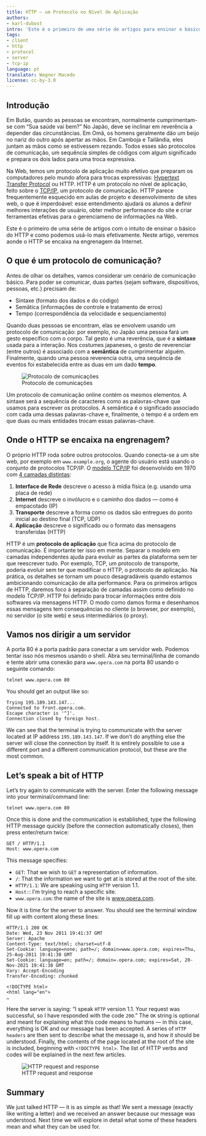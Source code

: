 ```yaml
---
title: HTTP — um Protocolo no Nível de Aplicação
authors:
- karl-dubost
intro: 'Este é o primeiro de uma série de artigos para ensinar o básico do HTTP e como usá-lo mais efetivamente. Neste artigo, veremos aonde o HTTP se encaixa na engrenagem da Internet. HTTP é um protocolo no nível de aplicação, feito sobre o TCP/IP, um protocolo de comunicação.'
tags:
- client
- http
- protocol
- server
- tcp-ip
language: pt
translator: Wagner Macedo
license: cc-by-3.0
---
```


## Introdução

Em Butão, quando as pessoas se encontram, normalmente cumprimentam-se com “Sua saúde vai bem?” No Japão, deve se inclinar em reverência a depender das circunstâncias. Em Omã, os homens geralmente dão um beijo no nariz do outro após apertar as mãos. Em Camboja e Tailândia, eles juntam as mãos como se estivessem rezando. Todos esses são protocolos de comunicação, um sequência simples de códigos com algum significado e prepara os dois lados para uma troca expressiva.

Na Web, temos um protocolo de aplicação muito efetivo que preparam os computadores pelo mundo afora para trocas expressivas: [Hypertext Transfer Protocol][1] ou HTTP. HTTP é um protocolo no nível de aplicação, feito sobre o [TCP/IP][2], um protocolo de comunicação. HTTP parece frequentemente esquecido em aulas de projeto e desenvolvimento de sites web, o que é imperdoável: esse entendimento ajudará os alunos a definir melhores interações de usuário, obter melhor performance do site e criar ferramentas efetivas para o gerenciameno de informações na Web.

[1]: https://en.wikipedia.org/wiki/HTTP
[2]: https://en.wikipedia.org/wiki/TCP/IP_model

Este é o primeiro de uma série de artigos com o intuito de ensinar o básico do HTTP e como podemos usá-lo mais efetivamente. Neste artigo, veremos aonde o HTTP se encaixa na engrenagem da Internet.

## O que é um protocolo de comunicação?

Antes de olhar os detalhes, vamos considerar um cenário de comunicação básico. Para poder se comunicar, duas partes (sejam software, dispositivos, pessoas, etc.) precisam de:

- Sintaxe (formato dos dados e do código)
- Semâtica (informações de controle e tratamento de erros)
- Tempo (correspondência da velocidade e sequenciamento)

Quando duas pessoas se encontram, elas se envolvem usando um protocolo de comunicação: por exemplo, no Japão uma pessoa fará um gesto específico com o corpo. Tal gesto é uma reverência, que é a **sintaxe** usada para a interação. Nos costumes japaneses, o gesto de reverenciar (entre outros) é associado com a **semântica** de cumprimentar alguém. Finalmente, quando uma pessoa reverencia outra, uma sequência de eventos foi estabelecida entre as duas em um dado **tempo**.

<figure block="figure">
	<img elem="media" src="{{ page.id }}/communication.png" alt="Protocolo de comunicações">
	<figcaption elem="caption">Protocolo de comunicações</figcaption>
</figure>

Um protocolo de comunicação online contém os mesmos elementos. A sintaxe será a sequência de caracteres como as palavras-chave que usamos para escrever os protocolos. A semântica é o significado associado com cada uma dessas palavras-chave e, finalmente, o tempo é a ordem em que duas ou mais entidades trocam essas palavras-chave.

## Onde o HTTP se encaixa na engrenagem?

O próprio HTTP roda sobre outros protocolos. Quando conecta-se a um site web, por exemplo em `www.example.org`, o agente do usuário está usando o conjunto de protocolos TCP/IP. O [modelo TCP/IP][4] foi desenvolvido em 1970 com [4 camadas distintas][5]:

[4]: http://en.wikipedia.org/wiki/TCP/IP_model
[5]: https://tools.ietf.org/html/rfc1122

1. **Interface de Rede** descreve o acesso à mídia física (e.g. usando uma placa de rede)
2. **Internet** descreve o invólucro e o caminho dos dados — como é empacotado (IP)
3. **Transporte** descreve a forma como os dados são entregues do ponto inicial ao destino final (TCP, UDP)
4. **Aplicação** descreve o significado ou o formato das mensagens transferidas (HTTP)

HTTP é um **protocolo de aplicação** que fica acima do protocolo de comunicação. É importante ter isso em mente. Separar o modelo em camadas independentes ajuda para evoluir as partes da plataforma sem ter que reescrever tudo. Por exemplo, TCP, um protocolo de transporte, poderia evoluir sem ter que modificar o HTTP, o protocolo de aplicação. Na prática, os detalhes se tornam um pouco desagradáveis quando estamos ambicionando comunicação de alta performance. Para os primeiros artigos de HTTP, daremos foco à separação de camadas assim como definido no modelo TCP/IP. HTTP foi definido para trocar informações entre dois softwares via mensagens HTTP. O modo como damos forma e desenhamos essas mensagens tem consequências no cliente (o browser, por exemplo), no servidor (o site web) e seus intermediários (o proxy).

## Vamos nos dirigir a um servidor

A porta 80 é a porta padrão para conectar a um servidor web. Podemos tentar isso nós mesmos usando o shell. Abra seu terminal/linha de comando e tente abrir uma conexão para `www.opera.com` na porta 80 usando o seguinte comando:

	telnet www.opera.com 80

You should get an output like so:

	Trying 195.189.143.147...
	Connected to front.opera.com.
	Escape character is '^]'.
	Connection closed by foreign host.

We can see that the terminal is trying to communicate with the server located at IP address `195.189.143.147`. If we don’t do anything else the server will close the connection by itself. It is entirely possible to use a different port and a different communication protocol, but these are the most common.

## Let’s speak a bit of HTTP

Let’s try again to communicate with the server. Enter the following message into your terminal/command line:

	telnet www.opera.com 80

Once this is done and the communication is established, type the following HTTP message quickly (before the connection automatically closes), then press enter/return twice:

	GET / HTTP/1.1
	Host: www.opera.com

This message specifies:

- `GET`: That we wish to `GET` a representation of information.
- `/`: That the information we want to get at is stored at the root of the site.
- `HTTP/1.1`: We are speaking using `HTTP` version 1.1.
- `Host:`: I’m trying to reach a specific site.
- `www.opera.com`: the name of the site is www.opera.com.

Now it is time for the server to answer. You should see the terminal window fill up with content along these lines:

	HTTP/1.1 200 OK
	Date: Wed, 23 Nov 2011 19:41:37 GMT
	Server: Apache
	Content-Type: text/html; charset=utf-8
	Set-Cookie: language=none; path=/; domain=www.opera.com; expires=Thu, 25-Aug-2011 19:41:38 GMT
	Set-Cookie: language=en; path=/; domain=.opera.com; expires=Sat, 20-Nov-2021 19:41:38 GMT
	Vary: Accept-Encoding
	Transfer-Encoding: chunked

	<!DOCTYPE html>
	<html lang="en">
	…

Here the server is saying: “I speak `HTTP` version 1.1. Your request was successful, so I have responded with the code `200`.” The `OK` string is optional and meant for explaining what this code means to humans — in this case, everything is OK and our message has been accepted. A series of `HTTP headers` are then sent to describe what the message is, and how it should be understood. Finally, the contents of the page located at the root of the site is included, beginning with `<!DOCTYPE html>`. The list of HTTP verbs and codes will be explained in the next few articles.

<figure block="figure">
	<img elem="media" src="{{ page.id }}/request-response.jpg" alt="HTTP request and response">
	<figcaption elem="caption">HTTP request and response</figcaption>
</figure>

## Summary

We just talked HTTP — it is as simple as that! We sent a message (exactly like writing a letter) and we received an answer because our message was understood. Next time we will explore in detail what some of these headers mean and what they can be used for.
